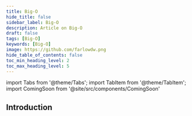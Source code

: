 ```yaml
---
title: Big-O
hide_title: false
sidebar_label: Big-O
description: Article on Big-O
draft: false
tags: [Big-O]
keywords: [Big-O]
image: https://github.com/farlowdw.png
hide_table_of_contents: false
toc_min_heading_level: 2
toc_max_heading_level: 5
---
```


import Tabs from '@theme/Tabs';
import TabItem from '@theme/TabItem';
import ComingSoon from '@site/src/components/ComingSoon'

## Introduction

<ComingSoon />